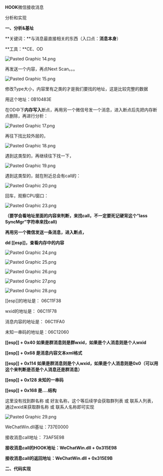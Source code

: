 **HOOK**微信接收消息

分析和实现





**一、分析&基址**



**关键词：**与消息最直接相关的东西（入口点：**消息本身**）

**工具：**CE、OD



![Pasted Graphic 14.png](https://github.com/nick-zheng/WX_PC_HOOK/blob/master/_images/12/Pasted%20Graphic%2014.png)

再发送一个内容，再点Next Scan。。。

![Pasted Graphic 15.png](https://github.com/nick-zheng/WX_PC_HOOK/blob/master/_images/12/Pasted%20Graphic%2015.png)

修改Type大小，内容里有<msgsource>之类的才是我们要找的地址，这是比较完整的数据





用这个地址：0B10483E

在OD中下**内存写入**断点，再用另一个微信号发一个消息，进入断点后先把内存断点删除，再进行分析：

![Pasted Graphic 17.png](https://github.com/nick-zheng/WX_PC_HOOK/blob/master/_images/12/Pasted%20Graphic%2017.png)

再往下找比较外层的，

![Pasted Graphic 18.png](https://github.com/nick-zheng/WX_PC_HOOK/blob/master/_images/12/Pasted%20Graphic%2018.png)

遇到这类型的，再继续往下找一下，

![Pasted Graphic 19.png](https://github.com/nick-zheng/WX_PC_HOOK/blob/master/_images/12/Pasted%20Graphic%2019.png)

遇到这类型的，就在附近总会有call的：

![Pasted Graphic 20.png](https://github.com/nick-zheng/WX_PC_HOOK/blob/master/_images/12/Pasted%20Graphic%2020.png)

回车，观察CPU窗口：

![Pasted Graphic 23.png](https://github.com/nick-zheng/WX_PC_HOOK/blob/master/_images/12/Pasted%20Graphic%2023.png)



**（要学会看地址里面的内容来判断，来找call，不一定要死记硬背这个”lass SyncMgr”字符串来找call)**



**再用另一个微信发送一条消息，进入断点，**

**dd [[esp]]，查看内存中的内容**

![Pasted Graphic 24.png](https://github.com/nick-zheng/WX_PC_HOOK/blob/master/_images/12/Pasted%20Graphic%2024.png)

![Pasted Graphic 25.png](https://github.com/nick-zheng/WX_PC_HOOK/blob/master/_images/12/Pasted%20Graphic%2025.png)



![Pasted Graphic 26.png](https://github.com/nick-zheng/WX_PC_HOOK/blob/master/_images/12/Pasted%20Graphic%2026.png)

![Pasted Graphic 27.png](https://github.com/nick-zheng/WX_PC_HOOK/blob/master/_images/12/Pasted%20Graphic%2027.png)

![Pasted Graphic 28.png](https://github.com/nick-zheng/WX_PC_HOOK/blob/master/_images/12/Pasted%20Graphic%2028.png)



[[esp]]的地址是：       06C11F38

wxid的地址是：          06C11F78

消息内容的地址是：   06C11FA0

未知一串码的地址是：06C12060

**[[esp]] + 0x40 如果是群消息则是群wxid，如果是个人消息则是个人wxid**

**[[esp]] + 0x68 是消息内容文本xml格式**

**[[esp]] + 0x114 如果是群消息则是个人wxid，如果是个人消息则是0x0（可以用这个来判断是否是个人消息还是群消息）**

**[[esp]] + 0x128 未知的一串码**

**[[esp]] + 0x168 是<msgsource>….</msgsource>结构**



这里没有找到群名称 或 好友名称，这个等后续学会获取群列表 或 联系人列表，通过wxid来获取群名称 或 联系人名称即可实现



![Pasted Graphic 29.png](https://github.com/nick-zheng/WX_PC_HOOK/blob/master/_images/12/Pasted%20Graphic%2029.png)

WeChatWin.dll基址：737E0000

接收消息call地址：    73AF5E98  

**接收消息call的HOOK地址：WeChatWin.dll + 0x315E98**

**接收消息call的返回地址：WeChatWin.dll + 0x315E9B**







**二、代码实现**